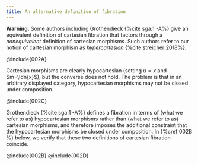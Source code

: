 ```yaml
---
title: An alternative definition of fibration
---
```


**Warning.** Some authors including Grothendieck {%cite sga:1 -A%} give an
equivalent definition of cartesian fibration that factors through a
*nonequivalent* definition of cartesian morphisms. Such authors refer to our
notion of cartesian morphism as *hypercartesian* {%cite streicher:2018%}.

@include{002A}

Cartesian morphisms are clearly hypocartesian (setting $u=x$ and $m=\Idn{x}$),
but the converse does not hold. The problem is that in an arbitrary displayed
category, hypocartesian morphisms may not be closed under composition.

@include{002C}

Grothendieck {%cite sga:1 -A%} defines a fibration in terms of (what we refer
to as) hypocartesian morphisms rather than (what we refer to as) cartesian
morphisms, and therefore imposes the additional constraint that the
hypocartesian morphisms be closed under composition. In {%cref 002B %} below, we
verify that these two definitions of cartesian fibration coincide.

@include{002B}
@include{002D}

